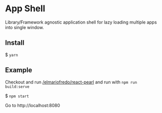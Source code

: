 App Shell
=========

Library/Framework agnostic application shell for lazy loading multiple apps into single window.

## Install

$ `yarn`

## Example

Checkout and run [/elmariofredo/react-pearl](https://github.com/elmariofredo/react-pearl) and run with `npm run build:serve`

$ `npm start`

Go to http://localhost:8080


